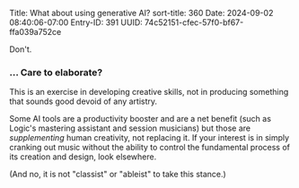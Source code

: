 Title: What about using generative AI?
sort-title: 360
Date: 2024-09-02 08:40:06-07:00
Entry-ID: 391
UUID: 74c52151-cfec-57f0-bf67-ffa039a752ce

Don't.

### ... Care to elaborate?

This is an exercise in developing creative skills, not in producing something that sounds good devoid of any artistry.

Some AI tools are a productivity booster and are a net benefit (such as Logic's mastering assistant and session musicians) but those are *supplementing* human creativity, not replacing it. If your interest is in simply cranking out music without the ability to control the fundamental process of its creation and design, look elsewhere.

(And no, it is not "classist" or "ableist" to take this stance.)

